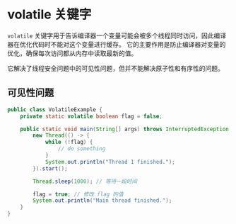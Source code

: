 # volatile 关键字

`volatile` 关键字用于告诉编译器一个变量可能会被多个线程同时访问，因此编译器在优化代码时不能对这个变量进行缓存。
它的主要作用是防止编译器对变量的优化，确保每次访问都从内存中读取最新的值。

它解决了线程安全问题中的可见性问题，但并不能解决原子性和有序性的问题。

## 可见性问题

```java
public class VolatileExample {
    private static volatile boolean flag = false;

    public static void main(String[] args) throws InterruptedException {
        new Thread(() -> {
            while (!flag) {
                // do something
            }
            System.out.println("Thread 1 finished.");
        }).start();

        Thread.sleep(1000); // 等待一段时间

        flag = true; // 修改 flag 的值
        System.out.println("Main thread finished.");
    }
}
```
